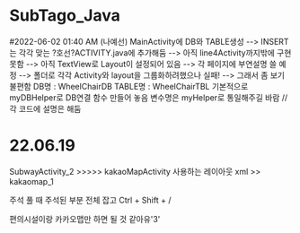 # SubTago_Java

#2022-06-02 01:40 AM (나예선)
MainActivity에 DB와 TABLE생성
 --> INSERT는 각각 맞는 ?호선?ACTIVITY.java에 추가해둠
 --> 아직 line4Activity까지밖에 구현 못함
 --> 아직 TextView로 Layout이 설정되어 있음
 --> 각 페이지에 부연설명 쓸 예정
 --> 폴더로 각각 Activity와 layout을 그룹화하려했으나 실패! --> 그래서 좀 보기 불편함
DB명 : WheelChairDB
TABLE명 : WheelChairTBL
기본적으로 myDBHelper로 DB연결 함수 만들어 놓음 변수명은 myHelper로 통일해주길 바람
//각 코드에 설명은 해둠




# 22.06.19
SubwayActivity_2 >>>>> kakaoMapActivity
사용하는 레이아웃 xml >> kakaomap_1

주석 풀 때 주석된 부분 전체 잡고 Ctrl + Shift + /

편의시설이랑 카카오맵만 하면 될 것 같아유'3'
